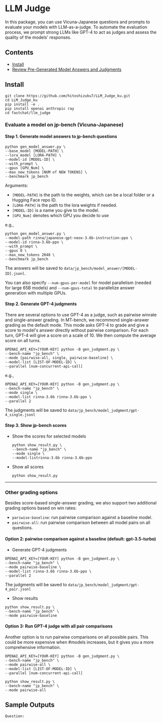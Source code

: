 # LLM Judge

In this package, you can use Vicuna-Japanese questions and prompts to evaluate your models with LLM-as-a-judge.
To automate the evaluation process, we prompt strong LLMs like GPT-4 to act as judges and assess the quality of the models' responses.

## Contents
- [Install](#install)
- [Review Pre-Generated Model Answers and Judgments](#review-pre-generated-model-answers-and-judgments)
## Install
```
git clone https://github.com/hitoshizuku7/LLM_Judge_ku.git
cd LLM_Judge_ku
pip install -e .
pip install openai anthropic ray
cd fastchat/llm_judge
```


### Evaluate a model on jp-bench (Vicuna-Japanese)

#### Step 1. Generate model answers to jp-bench questions
```
python gen_model_answer.py \
--base_model [MODEL-PATH] \
--lora_model [LORA-PATH] \
--model-id [MODEL-ID] \
--with_prompt \
--gpus [GPU_Num] \
--max_new_tokens [NUM of NEW TOKENS] \
--benchmark jp_bench
```
Arguments:
  - `[MODEL-PATH]` is the path to the weights, which can be a local folder or a Hugging Face repo ID.
  - `[LORA-PATH]` is the path to the lora weights if needed.
  - `[MODEL-ID]` is a name you give to the model.
  - `[GPU_Num]` denotes which GPU you decide to use


e.g.,
```
python gen_model_answer.py \
--model-path rinna/japanese-gpt-neox-3.6b-instruction-ppo \
--model-id rinna-3.6b-ppo \
--with_prompt \
--gpus 0 \
--max_new_tokens 2048 \
--benchmark jp_bench
```
The answers will be saved to `data/jp_bench/model_answer/[MODEL-ID].jsonl`.

You can also specify `--num-gpus-per-model` for model parallelism (needed for large 65B models) and `--num-gpus-total` to parallelize answer generation with multiple GPUs.

#### Step 2. Generate GPT-4 judgments
There are several options to use GPT-4 as a judge, such as pairwise winrate and single-answer grading.
In MT-bench, we recommond single-answer grading as the default mode.
This mode asks GPT-4 to grade and give a score to model's answer directly without pairwise comparison.
For each turn, GPT-4 will give a score on a scale of 10. We then compute the average score on all turns.

```
OPENAI_API_KEY=[YOUR-KEY] python -B gen_judgment.py \
--bench-name "jp_bench" \
--mode [pairwise-all, single, pairwise-baseline] \
--model-list [LIST-OF-MODEL-ID] \
--parallel [num-concurrent-api-call]
```

e.g.,
```
OPENAI_API_KEY=[YOUR-KEY] python -B gen_judgment.py \
--bench-name "jp_bench" \
--mode single \
--model-list rinna-3.6b rinna-3.6b-ppo \
--parallel 2
```
The judgments will be saved to `data/jp_bench/model_judgment/gpt-4_single.jsonl`

#### Step 3. Show jp-bench scores

- Show the scores for selected models
  ```
  python show_result.py \
  --bench-name "jp_bench" \
  --mode single \
  --model-listrinna-3.6b rinna-3.6b-ppo 
  ```
- Show all scores
  ```
  python show_result.py
  ```

---

### Other grading options
Besides score-based single-answer grading, we also support two additional grading options based on win rates:
- `pariwise-baseline`: run pairwise comparison against a baseline model.
- `pairwise-all`: run pairwise comparison between all model pairs on all questions.

#### Option 2: pairwise comparison against a baseline (default: gpt-3.5-turbo)

- Generate GPT-4 judgments
```
OPENAI_API_KEY=[YOUR-KEY] python -B gen_judgment.py \
--bench-name "jp_bench" \
--mode pairwise-baseline \
--model-list rinna-3.6b rinna-3.6b-ppo \
--parallel 2
```
The judgments will be saved to `data/jp_bench/model_judgment/gpt-4_pair.jsonl`

- Show results
```
python show_result.py \
--bench-name "jp_bench" \
--mode pairwise-baseline
```

#### Option 3: Run GPT-4 judge with all pair comparisons

Another option is to run pairwise comparisons on all possible pairs.
This could be more expensive when #models increases, but it gives you a more comprehensive information.

```
OPENAI_API_KEY=[YOUR-KEY] python -B gen_judgment.py \
--bench-name "jp_bench" \
--mode pairwise-all \
--model-list [LIST-OF-MODEL-ID] \
--parallel [num-concurrent-api-call]
```

```
python show_result.py \
--bench-name "jp_bench" \
--mode pairwise-all
```


## Sample Outputs
```
Question: 
```
